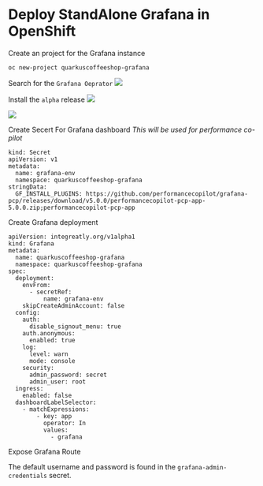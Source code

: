 # Deploy StandAlone Grafana in OpenShift

Create an project for the Grafana instance
```
oc new-project quarkuscoffeeshop-grafana
```

Search for the `Grafana Oeprator`
![](https://i.imgur.com/EvVBdk4.png)

Install the `alpha` release
![](https://i.imgur.com/6hJBLYz.png)

![](https://i.imgur.com/VxIZxaN.png)

Create Secert For Grafana dashboard
*This will be used for performance co-pilot*
```
kind: Secret
apiVersion: v1
metadata:
  name: grafana-env
  namespace: quarkuscoffeeshop-grafana
stringData:
  GF_INSTALL_PLUGINS: https://github.com/performancecopilot/grafana-pcp/releases/download/v5.0.0/performancecopilot-pcp-app-5.0.0.zip;performancecopilot-pcp-app
```


Create Grafana deployment
```
apiVersion: integreatly.org/v1alpha1
kind: Grafana
metadata:
  name: quarkuscoffeeshop-grafana
  namespace: quarkuscoffeeshop-grafana
spec:
  deployment:
    envFrom:
      - secretRef:
          name: grafana-env
    skipCreateAdminAccount: false
  config:
    auth:
      disable_signout_menu: true
    auth.anonymous:
      enabled: true
    log:
      level: warn
      mode: console
    security:
      admin_password: secret
      admin_user: root
  ingress:
    enabled: false
  dashboardLabelSelector:
    - matchExpressions:
        - key: app
          operator: In
          values:
            - grafana
```

Expose Grafana Route


The default username and password is found in the 
`grafana-admin-credentials` secret.
